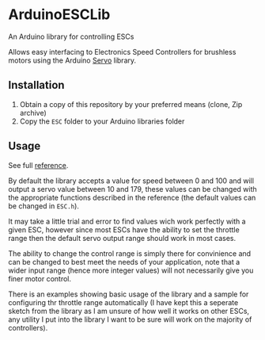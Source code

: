 ArduinoESCLib
=============

An Arduino library for controlling ESCs

Allows easy interfacing to Electronics Speed Controllers for brushless motors using the Arduino [Servo](http://arduino.cc/en/reference/servo) library.

Installation
------------

1.  Obtain a copy of this repository by your preferred means (clone, Zip archive)
2.  Copy the ```ESC``` folder to your Arduino libraries folder

Usage
-----

See full [reference](https://github.com/DanNixon/ArduinoESCLib/blob/master/REFERENCE.md).

By default the library accepts a value for speed between 0 and 100 and will output a servo value between 10 and 179, these values can be changed with the appropriate functions described in the reference (the default values can be changed in ```ESC.h```).

It may take a little trial and error to find values wich work perfectly with a given ESC, however since most ESCs have the ability to set the throttle range then the default servo output range should work in most cases.

The ability to change the control range is simply there for convinience and can be changed to best meet the needs of your application, note that a wider input range (hence more integer values) will not necessarily give you finer motor control.

There is an examples showing basic usage of the library and a sample for configuring thr throttle range automatically (I have kept this a seperate sketch from the library as I am unsure of how well it works on other ESCs, any utility I put into the library I want to be sure will work on the majority of controllers).
